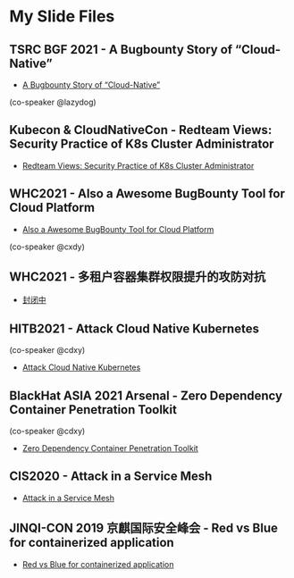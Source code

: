 # My Slide Files

## TSRC BGF 2021 - A Bugbounty Story of “Cloud-Native”

* [A Bugbounty Story of “Cloud-Native”](https://github.com/neargle/slidefiles/blob/main/%5BTSRC%20BGF%202021%5D%20A%20Bugbounty%20Story%20of%20%E2%80%9CCloud-Native%E2%80%9D.pptx.pdf)

(co-speaker @lazydog)

## Kubecon & CloudNativeCon - Redteam Views: Security Practice of K8s Cluster Administrator

* [Redteam Views: Security Practice of K8s Cluster Administrator](https://github.com/neargle/slidefiles/blob/main/CNCF%20KubeCon%20%26%20CloudNativeCon%20-%20Redteam%20Views%20Security%20Practice%20of%20K8s%20Cluster%20Administrator.pdf)


## WHC2021 - Also a Awesome BugBounty Tool for Cloud Platform

* [Also a Awesome BugBounty Tool for Cloud Platform](https://github.com/neargle/slidefiles/blob/main/2021%20WHC2021%20CDK-Also-a-Awesome-BugBounty-Tool-for-Cloud-Platform.pptx.pdf)

(co-speaker @cxdy)

## WHC2021 - 多租户容器集群权限提升的攻防对抗

* [封闭中](https://github.com/neargle/slidefiles/blob/main/2021%20WHC2021%20CDK-Also-a-Awesome-BugBounty-Tool-for-Cloud-Platform.pptx.pdf)

## HITB2021 - Attack Cloud Native Kubernetes 

(co-speaker @cdxy)

* [Attack Cloud Native Kubernetes](https://github.com/neargle/slidefiles/blob/main/2021%20HITB%20-%20Attack%20Cloud%20Native%20Kubernetes.pdf)

## BlackHat ASIA 2021 Arsenal - Zero Dependency Container Penetration Toolkit

(co-speaker @cdxy)

* [Zero Dependency Container Penetration Toolkit](https://github.com/neargle/slidefiles/blob/main/2021%20BlackHat%20ASIA%20Arsenal%20-%20Zero%20Dependency%20Container%20Penetration%20Toolkit.pdf)

## CIS2020 - Attack in a Service Mesh

* [Attack in a Service Mesh](https://github.com/neargle/slidefiles/blob/main/2020%20CIS%20-%20Attack%20in%20a%20Service%20Mesh%20-%20Public.pptx.pdf)

## JINQI-CON 2019 京麒国际安全峰会 - Red vs Blue for containerized application

* [Red vs Blue for containerized application](https://github.com/neargle/slidefiles/blob/main/2019%20jingqicon%20-%20Red%20vs%20Blue%20for%20containerized%20application.pdf)
